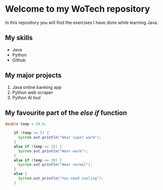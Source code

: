# Welcome to my WoTech repository 

In this repository you will find the exercises I have done while learning Java.

## My skills
- Java
- Python
- Github
## My major projects
1. Java online banking app
2. Python web scraper
3. Python AI tool

## My favourite part of the *else if* function

``` java
double temp = 34.0;

    if (temp <= 5) {
      System.out.println("Wear super warm");
    }
    else if (temp <= 15) {
      System.out.println("Wear warm");
    }
    else if (temp <= 30) {
      System.out.println("Wear normal");
    }
    else {
      System.out.println("You need cooling");
    }
```
